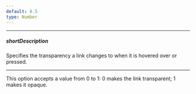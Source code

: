 ```yaml
---
default: 0.5
type: Number
---
```

---
##### shortDescription
Specifies the transparency a link changes to when it is hovered over or pressed.

---
This option accepts a value from 0 to 1: 0 makes the link transparent; 1 makes it opaque.